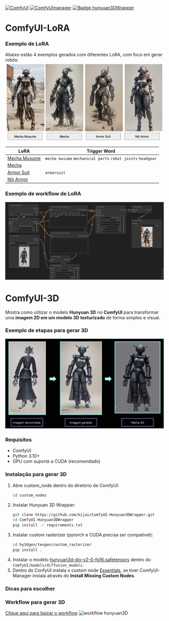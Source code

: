 
[![ComfyUI](https://img.shields.io/badge/ComfyUI-GitHub-orange?logo=github)](https://github.com/comfyanonymous/ComfyUI)
[![ComfyUImanager](https://img.shields.io/badge/ComfyUImanager-GitHub-green?logo=github)](https://github.com/ltdrdata/ComfyUI-Manager)
[![Badge hunyuan3DWrapper](https://img.shields.io/badge/Hunyunan3DWrapper-GitHub-blue?logo=github)](https://github.com/kijai/ComfyUI-Hunyuan3DWrapper)
# ComfyUI-LoRA
### Exemplo de LoRA
Abaixo estão 4 exemplos gerados com diferentes LoRA, com foco em gerar robôs:
![Exemplos de LoRA](imagens/robos-LoRA.png)




|      LoRA      | Trigger Word       |
|----------------|--------------------|
| [Mecha Musume](https://civitai.com/models/15464/a-mecha-musume-a) | `mecha musume` `mechanical parts` `robot joints` `headgear`|
| [Mecha](https://civitai.com/models/76693?modelVersionId=697939)|     |
| [Armor Suit](https://civitai.com/models/59245/armor-suit-lora)| `armorsuit`    |
| [Niji Armor](https://civitai.com/models/99875/nijiarmor-lora-suits-armors-mechas)|     |



### Exemplo de workflow de LoRA
![Exemplo de workflow de LoRA](./imagens/workflow-LoRA.png)




# ComfyUI-3D

Mostra como utilizar o modelo **Hunyuan 3D** no **ComfyUI** para transformar uma **imagem 2D em um modelo 3D texturizado** de forma simples e visual.


### Exemplo de etapas para gerar 3D
![input](imagens/processo.png)




### Requisitos
- ComfyUI
- Python 3.10+
- GPU com suporte a CUDA (recomendado)

  


### Instalação para gerar 3D
1. Abre custom_node dentro do diretório de ComfyUI:
   ```bash
   cd custom_nodes
2. Instalar Hunyuan 3D Wrapper:
   ```bash
   git clone https://github.com/kijai/ComfyUI-Hunyuan3DWrapper.git
   cd ComfyUI-Hunyuan3DWrapper
   pip install -r requirements.txt
3. Instalar custom rasterizer (pytorch e CUDA precisa ser compatível):
   ```bash
   cd hy3dgen/texgen/custom_rasterizer
   pip install .
4. Instalar o modelo [hunyuan3d-div-v2-0-fp16.safetensors](https://huggingface.co/Kijai/Hunyuan3D-2_safetensors/tree/main) dentro do `ComfyUI/models/diffusion_models`.
5. Dentro do ConfyUI instala o custom node [Essentials](https://github.com/cubiq/ComfyUI_essentials.git), se tiver ComfyUI-Manager instala através do **Install Missing Custom Nodes**.

   
### Dicas para escolher 

### Workflow para gerar 3D
[Clique aqui para baixar o workflow](./Hunyuan3D-CG.json)
![workflow hunyuan3D](imagens/workflow-hunyuan3D.jpeg)
